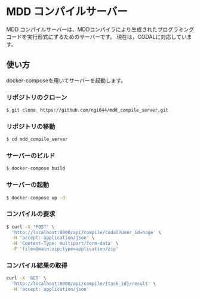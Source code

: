 # MDD コンパイルサーバー
MDD コンパイルサーバーは、MDDコンパイラにより生成されたプログラミングコードを実行形式にするためのサーバーです。
現在は，CODALに対応しています。

## 使い方

docker-composeを用いてサーバーを起動します。

### リポジトリのクローン

```bash
$ git clone　https://github.com/ngi644/mdd_compile_server.git
```

### リポジトリの移動

```bash
$ cd mdd_compile_server
```

### サーバーのビルド

```bash
$ docker-compose build
```

### サーバーの起動

```bash 
$ docker-compose up -d
```

### コンパイルの要求

```bash
$ curl -X 'POST' \
  'http://localhost:8000/api/compile/codal?user_id=hoge' \
  -H 'accept: application/json' \
  -H 'Content-Type: multipart/form-data' \
  -F 'file=@main.zip;type=application/zip'
```

### コンパイル結果の取得

```bash
curl -X 'GET' \
  'http://localhost:8000/api/compile/{task_id}/result' \
  -H 'accept: application/json'
```

